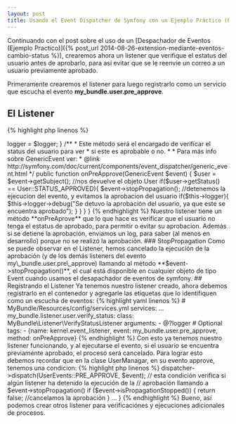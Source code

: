 ```yaml
---
layout: post
title: Usando el Event Dispatcher de Symfony con un Ejemplo Práctico (Parte 2)
---
```


Continuando con el post sobre el uso de un [Despachador de Eventos (Ejemplo Practico)]({% post_url 2014-08-26-extension-mediante-eventos-cambio-status %}), crearemos ahora un listener que verifique el estatus del usuario antes de aprobarlo, para así evitar que se le reenvie un correo a un usuario previamente aprobado.

Primeramente crearemos el listener para luego registrarlo como un servicio que escucha el evento **my\_bundle.user.pre\_approve**.

El Listener
----

{% highlight php linenos %}
<?php

namespace MyBundle\Listener;

use Symfony\Component\EventDispatcher\GenericEvent;

class VerifyStatusListener
{
    protected $logger;

    public function __construct($logger = null)
    {
        $this->logger = $logger;
    }

    /**
     * Este método será el encargado de verificar el status del usuario para ver
     * si este es aprobable o no.
     *
     * Para más info sobre GenericEvent ver:
     * @link http://symfony.com/doc/current/components/event_dispatcher/generic_event.html
     */
    public function onPreApprove(GenericEvent $event)
    {
        $user = $event->getSubject(); //nos devuelve el objeto User

        if($user->getStatus() == User::STATUS_APPROVED){
            $event->stopPropagation(); //detenemos la ejecucion del evento, y evitamos la aprobacion del usuario
            if($this->logger){
              $this->logger->debug("Se detuvo la aprobación del usuario, ya que este se encuentra aprobado");
            }
        }
    }
}
{% endhighlight %}

Nuestro listener tiene un método **onPreAprove** que lo que hace es verificar que el usuario no tenga el estatus de aprobado, para permitir o evitar su aprobacion.

Además si se detiene la aprobación, enviamos un log, para saber (al menos en desarrollo) porque no se realizó la aprobación.

### StopPropagation

Como se puede observar en el Listener, hemos cancelado la ejecución de la aprobación (y de los demás listeners del evento my\_bundle.user.pre\_approve) llamando al método **$event->stopPropagation()**, el cual está disponible en cualquier objeto de tipo Event cuando usamos el desapachador de eventos de symfony.

## Registrando el Listener

Ya tenemos nuestro listener creado, ahora debemos registrarlo en el contenedor y agregarle las etiquetas que lo identifiquen como un escucha de eventos:

{% highlight yaml linenos %}
#  MyBundle/Resources/config/services.yml
services:
  ...
  my_bundle.listener.user.verify_status:
    class: MyBundle\Listener\VerifyStatusListener
    arguments:
        - @?logger # Optional
    tags:
      - {name: kernel.event_listener, event: my_bundle.user.pre_approve, method: onPreApprove}
{% endhighlight %}

Con esto ya tenemos nuestro listener funcionando, y al ejecutarse el evento, si el usuario se encuentra previamente aprobado, el proceso será cancelado.

Para lograr esto debemos recordar que en la clase UserManagar, en su evento approve, tenemos una condicion:

{% highlight php linenos %}
<?php

  ...

  public function approve(User $user)
  {
      $event = new GenericEvent($user);
      $this->dispatcher->dispatch(UserEvents::PRE_APPROVE, $event);

      // esta condición verifica si algún listener ha detenido la ejecución de la
      // aprobación llamando a $event->stopPropagation()
      if ($event->isPropagationStopped()) {
          return false; //cancelamos la aprobación
      }

      ...
  }
{% endhighlight %}

Bueno, así podemos crear otros listener para verificaciónes y ejecuciones adicionales de procesos.
